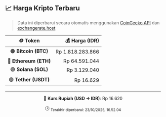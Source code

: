 

<!-- HARGA_KRIPTO -->
## 📈 Harga Kripto Terbaru

> Data ini diperbarui secara otomatis menggunakan [CoinGecko API](https://www.coingecko.com/) dan [exchangerate.host](https://exchangerate.host/)

<div align="center">

| 🪙 Token | 💰 Harga (IDR) |
|:------:|---------------:|
| 🟠 **Bitcoin (BTC)**   | Rp 1.818.283.866 |
| 🔵 **Ethereum (ETH)**  | Rp 64.591.044 |
| 🟣 **Solana (SOL)**    | Rp 3.129.040 |
| 🟢 **Tether (USDT)**   | Rp 16.629 |

---

💱 **Kurs Rupiah (USD → IDR)**: Rp 16.620

🕒 <sub>Terakhir diperbarui: 23/10/2025, 16.52.04</sub>

</div>
<!-- /HARGA_KRIPTO -->